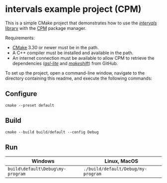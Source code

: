 ﻿# intervals example project (CPM)


This is a simple CMake project that demonstrates how to use the [*intervals* library](https://github.com/mbeutel/intervals)
with the [CPM](https://github.com/cpm-cmake/CPM.cmake) package manager.

Requirements:

- [CMake](https://cmake.org/) 3.30 or newer must be in the path.
- A C++ compiler must be installed and available in the path.
- An internet connection must be available to allow CPM to retrieve the dependencies
  ([*gsl-lite*](https://github.com/gsl-lite/gsl-lite) and [*makeshift*](https://github.com/mbeutel/makeshift)) from GitHub.

To set up the project, open a command-line window, navigate to the directory containing this readme, and execute the following commands:


## Configure
```
cmake --preset default
```


## Build
```
cmake --build build/default --config Debug
```

## Run

| Windows                          | Linux, MacOS                       |
|----------------------------------|------------------------------------|
| `build\default\Debug\my-program` | `./build/default/Debug/my-program` |
